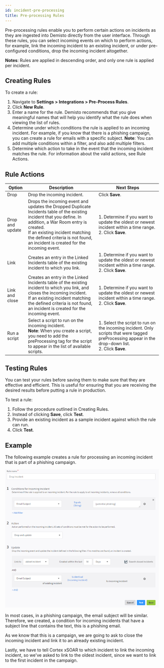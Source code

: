 ```yaml
---
id: incident-pre-processing
title: Pre-processing Rules
---
```

Pre-processing rules enable you to perform certain actions on incidents as they are ingested into Demisto directly from the user interface. Through these rules, you can select incoming events on which to perform actions, for example, link the incoming incident to an existing incident, or under pre-configured conditions, drop the incoming incident altogether.

**Notes**: Rules are applied in descending order, and only one rule is applied per incident.

## Creating Rules

To create a rule:

1. Navigate to **Settings > Integrations > Pre-Process Rules**.
2. Click **New Rule**.
3. Enter a name for the rule.
   Demisto recommends that you give meaningful names that will help you identify what the rule does when viewing the list of rules.
4. Determine under which conditions the rule is applied to an incoming incident.
   For example, if you know that there is a phishing campaign, you can create a rule for emails with a specific subject.
   **Note**: You can add multiple conditions within a filter, and also add multiple filters. 
5. Determine which action to take in the event that the incoming incident matches the rule. For information about the valid actions, see Rule Actions.

## Rule Actions
| Option | Description | Next Steps | 
| ------ | ------ | ------ |
| Drop | Drop the incoming incident.| Click **Save**. |
| Drop and update| Drops the incoming event and updates the Dropped Duplicate Incidents table of the existing incident that you define. In addition, a War Room entry is created.   <br/>If an existing incident matching the defined criteria is not found, an incident is created for the incoming event. | 1. Determine if you want to update the oldest or newest incident within a time range.<br/> 2. Click **Save**. |
| Link | Creates an entry in the Linked Incidents table of the existing incident to which you link. | 1. Determine if you want to update the oldest or newest incident within a time range.<br/> 2. Click **Save**. |
| Link and close | Creates an entry in the Linked Incidents table of the existing incident to which you link, and closes the incoming incident. <br/>If an existing incident matching the defined criteria is not found, an incident is created for the incoming event. | 1. Determine if you want to update the oldest or newest incident within a time range.<br/> 2. Click **Save**. |
| Run a script | Select a script to run on the incoming incident. <br/>**Note**: When you create a script, you need to add the preProcessing tag for the script to appear in the list of available scripts. | 1. Select the script to run on the incoming incident. Only scripts that were tagged preProcessing appear in the drop-down list. <br/> 2. Click **Save**.

## Testing Rules
You can test your rules before saving them to make sure that they are effective and efficient. This is useful for ensuring that you are receiving the desired results before putting a rule in production.

To test a rule:

1. Follow the procedure outlined in Creating Rules.
2. Instead of clicking **Save**, click **Test**.
3. Provide an existing incident as a sample incident against which the rule can run.
4. Click **Test**.

## Example
The following example creates a rule for processing an incoming incident that is part of a phishing campaign.

![Parse Email Files - Outputs tab](../../doc_imgs/howtos/incidents/preProcessing.png)

In most cases, in a phishing campaign, the email subject will be similar. Therefore, we created, a condition for incoming incidents that have a subject line that contains the text, this is a phishing email.

As we know that this is a campaign, we are going to ask to close the incoming incident and link it to an already existing incident.

Lastly, we have to tell Cortex xSOAR to which incident to link the incoming incident, so we've asked to link to the oldest incident, since we want to link to the first incident in the campaign.